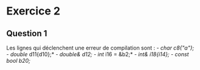 # Exercice 2

## Question 1

Les lignes qui déclenchent une erreur de compilation sont :
    - *char c8{"a"};*
    - *double* d11{d10};*
    - *double& d12;*
    - *int* i16 = &b2;*
    - *int& i18{i14};*
    - *const bool b20;*